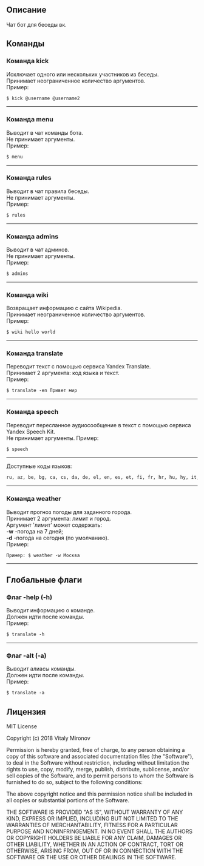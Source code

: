 ## Описание
Чат бот для беседы вк.

## Команды

### Команда kick
Исключает одного или нескольких участников из беседы.  
Принимает неограниченное количество аргументов.  
Пример:
```html
$ kick @username @username2
```
___
### Команда menu
Выводит в чат команды бота.  
Не принимает аргументы.  
Пример:
```html
$ menu
```
___
### Команда rules
Выводит в чат правила беседы.  
Не принимает аргументы.  
Пример:
```html
$ rules
```
___
### Команда admins
Выводит в чат админов.  
Не принимает аргументы.  
Пример:
```html
$ admins
```
___
### Команда wiki
Возвращает информацию с сайта Wikipedia.  
Принимает неограниченное количество аргументов.  
Пример:
```html
$ wiki hello world
```
___
### Команда translate
Переводит текст с помощью сервиса Yandex Translate.  
Принимает 2 аргумента: код языка и текст.  
Пример:
```html
$ translate -en Привет мир
```
___
### Команда speech
Переводит пересланное аудиосообщение в текст с помощью сервиса Yandex Speech Kit.  
Не принимает аргументы.
Пример:
```html
$ speech 
```
___
Доступные коды языков:
```html
ru, az, be, bg, ca, cs, da, de, el, en, es, et, fi, fr, hr, hu, hy, it, lt, lv, mk, nl, no, pl, pt, ro, sk, sl, sq, sr, sv, tr, uk.
```
___
### Команда weather
Выводит прогноз погоды для заданного города.  
Принимает 2 аргумента: лимит и город.  
Аргумент 'лимит' может содержать:  
 **-w** -погода на 7 дней;  
 **-d** -погода на сегодня (по умолчанию).  
Пример:
```html
Пример: $ weather -w Москва
```
___

## Глобальные флаги

### Флаг -help (-h)
Выводит информацию о команде.  
Должен идти после команды.  
Пример:
```html
$ translate -h
```
___
### Флаг -alt (-a)
Выводит алиасы команды.  
Должен идти после команды.  
Пример:
```html
$ translate -a
```

## Лицензия

MIT License

Copyright (c) 2018 Vitaly Mironov

Permission is hereby granted, free of charge, to any person obtaining a copy
of this software and associated documentation files (the "Software"), to deal
in the Software without restriction, including without limitation the rights
to use, copy, modify, merge, publish, distribute, sublicense, and/or sell
copies of the Software, and to permit persons to whom the Software is
furnished to do so, subject to the following conditions:

The above copyright notice and this permission notice shall be included in all
copies or substantial portions of the Software.

THE SOFTWARE IS PROVIDED "AS IS", WITHOUT WARRANTY OF ANY KIND, EXPRESS OR
IMPLIED, INCLUDING BUT NOT LIMITED TO THE WARRANTIES OF MERCHANTABILITY,
FITNESS FOR A PARTICULAR PURPOSE AND NONINFRINGEMENT. IN NO EVENT SHALL THE
AUTHORS OR COPYRIGHT HOLDERS BE LIABLE FOR ANY CLAIM, DAMAGES OR OTHER
LIABILITY, WHETHER IN AN ACTION OF CONTRACT, TORT OR OTHERWISE, ARISING FROM,
OUT OF OR IN CONNECTION WITH THE SOFTWARE OR THE USE OR OTHER DEALINGS IN THE
SOFTWARE.
